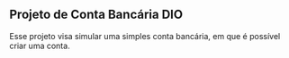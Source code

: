 ## Projeto de Conta Bancária DIO

Esse projeto visa simular uma simples conta bancária, em que é possível criar uma conta.
